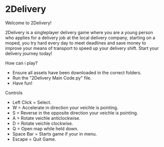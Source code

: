 # 2Delivery
Welcome to 2Delivery!

2Delivery is a singleplayer delivery game where you are a young person 
who applies for a delivery job at the local delivery company, starting 
on a moped, you try hard every day to meet deadlines and save money to 
improve your means of transport to speed up your delivery shift. Start 
your delivery journey today!

How can i play?
- Ensure all assets have been downloaded in the correct folders.
- Run the "2Delivery Main Code.py" file.
- Have fun!

Controls
- Left Click = Select.
- W = Accelerate in direction your veichle is pointing.
- S = Reverse in the opposite direction your veichle is pointing.
- A = Rotate veichle anticlockwise.
- D = Rotate veichle clockwise.
- Q = Open map while held down.
- Space Bar = Starts game if your in menu.
- Escape = Quit Game.
